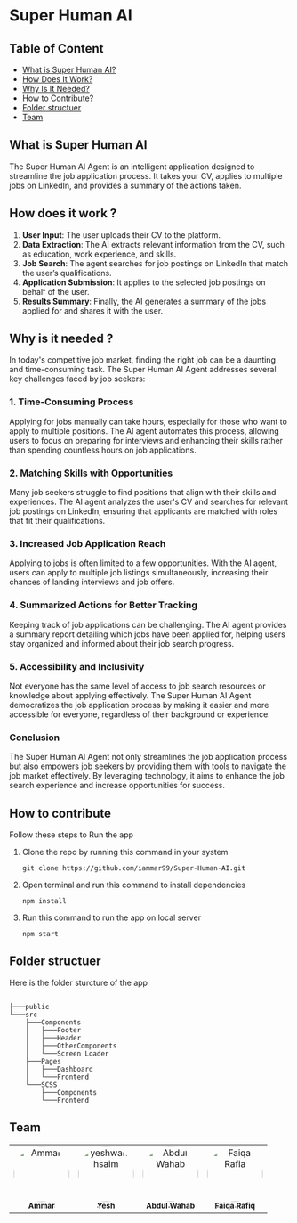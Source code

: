 # Super Human AI

## Table of Content

- [What is Super Human AI?](#what-is-super-human-ai)
- [How Does It Work?](#how-does-it-work)
- [Why Is It Needed?](#why-is-it-needed)
- [How to Contribute?](#how-to-contribute)
- [Folder structuer](#folder-structuer)
- [Team](#team)
  


## What is Super Human AI


The Super Human AI Agent is an intelligent application designed to streamline the job application process. It takes your CV, applies to multiple jobs on LinkedIn, and provides a summary of the actions taken.


## How does it work ?


1. **User Input**: The user uploads their CV to the platform.
2. **Data Extraction**: The AI extracts relevant information from the CV, such as education, work experience, and skills.
3. **Job Search**: The agent searches for job postings on LinkedIn that match the user’s qualifications.
4. **Application Submission**: It applies to the selected job postings on behalf of the user.
5. **Results Summary**: Finally, the AI generates a summary of the jobs applied for and shares it with the user.



## Why is it needed ?


In today's competitive job market, finding the right job can be a daunting and time-consuming task. The Super Human AI Agent addresses several key challenges faced by job seekers:

### 1. **Time-Consuming Process**
Applying for jobs manually can take hours, especially for those who want to apply to multiple positions. The AI agent automates this process, allowing users to focus on preparing for interviews and enhancing their skills rather than spending countless hours on job applications.

### 2. **Matching Skills with Opportunities**
Many job seekers struggle to find positions that align with their skills and experiences. The AI agent analyzes the user's CV and searches for relevant job postings on LinkedIn, ensuring that applicants are matched with roles that fit their qualifications.

### 3. **Increased Job Application Reach**
Applying to jobs is often limited to a few opportunities. With the AI agent, users can apply to multiple job listings simultaneously, increasing their chances of landing interviews and job offers.

### 4. **Summarized Actions for Better Tracking**
Keeping track of job applications can be challenging. The AI agent provides a summary report detailing which jobs have been applied for, helping users stay organized and informed about their job search progress.

### 5. **Accessibility and Inclusivity**
Not everyone has the same level of access to job search resources or knowledge about applying effectively. The Super Human AI Agent democratizes the job application process by making it easier and more accessible for everyone, regardless of their background or experience.

### Conclusion
The Super Human AI Agent not only streamlines the job application process but also empowers job seekers by providing them with tools to navigate the job market effectively. By leveraging technology, it aims to enhance the job search experience and increase opportunities for success.



## How to contribute


Follow these steps to Run the app

1. Clone the repo by running this command in your system

    ```
    git clone https://github.com/iammar99/Super-Human-AI.git
    ```
2. Open terminal and run this command to install dependencies 

    ```
    npm install
    ```
3. Run this command to run the app on local server
    ```
    npm start
    ```




## Folder structuer

Here is the folder sturcture of the app

```

├───public
└───src
    ├───Components
    │   ├───Footer
    │   ├───Header
    │   ├───OtherComponents
    │   └───Screen Loader
    ├───Pages
    │   ├───Dashboard
    │   └───Frontend
    └───SCSS
        ├───Components
        └───Frontend
```


## Team 


<table align="center">
    <tbody>
        <tr>
            <td align="center">
                <a href="https://github.com/Ahmadjajja">
                    <img src="https://avatars.githubusercontent.com/iammar99" width="100px" style="border-radius:50%;" alt="Ammar"/>
                    <br />
                    <sub><b>Ammar</b></sub>
                </a> 
            </td>
            <td align="center">
                <a href="https://github.com/Ahmadjajja">
                    <img src="https://avatars.githubusercontent.com/yeshwanthsaim" width="100px" style="border-radius:50%;" alt="yeshwanthsaim"/>
                    <br />
                    <sub><b>Yesh</b></sub>
                </a> 
            </td>
            <td align="center">
                <a href="https://github.com/wahaabb">
                    <img src="https://avatars.githubusercontent.com/wahaabb" width="100px" style="border-radius:50%;" alt="Abdul Wahab"/>
                    <br />
                    <sub><b>Abdul Wahab</b></sub>
                </a> 
            </td>
            <td align="center">
                <a href="https://github.com/fai2a">
                    <img src="https://avatars.githubusercontent.com/fai2a" width="100px" style="border-radius:50%;" alt="Faiqa Rafia"/>
                    <br />
                    <sub><b>Faiqa Rafiq</b></sub>
                </a> 
            </td>
        </tr> 
    </tbody>
</table>



